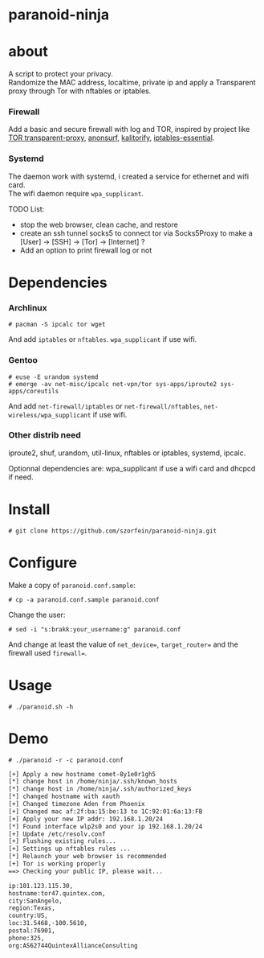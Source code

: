 # paranoid-ninja

# about 

A script to protect your privacy.  
Randomize the MAC address, localtime, private ip and apply a Transparent proxy through Tor with nftables or iptables.  

### Firewall
Add a basic and secure firewall with log and TOR, inspired by project like [TOR transparent-proxy](https://trac.torproject.org/projects/tor/wiki/doc/TransparentProxy), [anonsurf](https://github.com/ParrotSec/anonsurf), [kalitorify](https://github.com/brainfucksec/kalitorify.git), [iptables-essential](https://github.com/trimstray/iptables-essentials). 

### Systemd
The daemon work with systemd, i created a service for ethernet and wifi card.  
The wifi daemon require `wpa_supplicant`.  

TODO List:
+ stop the web browser, clean cache, and restore
+ create an ssh tunnel socks5 to connect tor via Socks5Proxy to make a [User] -> [SSH] -> [Tor] -> [Internet] ?
+ Add an option to print firewall log or not

# Dependencies

### Archlinux
    
    # pacman -S ipcalc tor wget

And add `iptables` or `nftables`. `wpa_supplicant` if use wifi.

### Gentoo

    # euse -E urandom systemd
    # emerge -av net-misc/ipcalc net-vpn/tor sys-apps/iproute2 sys-apps/coreutils 

And add `net-firewall/iptables` or `net-firewall/nftables`, `net-wireless/wpa_supplicant` if use wifi.

### Other distrib need

iproute2, shuf, urandom, util-linux, nftables or iptables, systemd, ipcalc.  

Optionnal dependencies are: wpa_supplicant if use a wifi card and dhcpcd if need.

# Install

    # git clone https://github.com/szorfein/paranoid-ninja.git

# Configure

Make a copy of `paranoid.conf.sample`:

    # cp -a paranoid.conf.sample paranoid.conf

Change the user:

    # sed -i "s:brakk:your_username:g" paranoid.conf

And change at least the value of `net_device=`, `target_router=` and the firewall used `firewall=`.

# Usage

    # ./paranoid.sh -h

# Demo

    # ./paranoid -r -c paranoid.conf

```txt
[+] Apply a new hostname comet-8y1e0r1gh5
[*] change host in /home/ninja/.ssh/known_hosts
[*] change host in /home/ninja/.ssh/authorized_keys
[*] changed hostname with xauth
[+] Changed timezone Aden from Phoenix
[+] Changed mac af:2f:ba:15:be:13 to 1C:92:01:6a:13:FB
[+] Apply your new IP addr: 192.168.1.20/24
[*] Found interface wlp2s0 and your ip 192.168.1.20/24
[+] Update /etc/resolv.conf
[+] Flushing existing rules...
[+] Settings up nftables rules ...
[*] Relaunch your web browser is recommended
[+] Tor is working properly
==> Checking your public IP, please wait...

ip:101.123.115.30,
hostname:tor47.quintex.com,
city:SanAngelo,
region:Texas,
country:US,
loc:31.5468,-100.5610,
postal:76901,
phone:325,
org:AS62744QuintexAllianceConsulting
```
